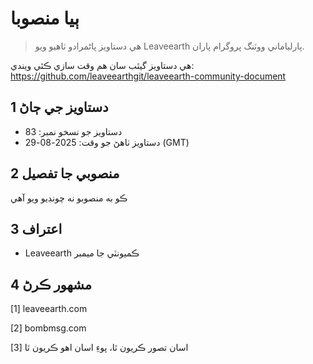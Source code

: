 # ٻيا منصوبا

>ھي دستاويز پاڻمرادو ٺاھيو ويو Leaveearth پارلياماني ووٽنگ پروگرام پاران.

هي دستاويز گيٿب سان هم وقت سازي ڪئي ويندي: https://github.com/leaveearthgit/leaveearth-community-document

## 1 دستاويز جي ڄاڻ

- دستاويز جو نسخو نمبر: 83
- دستاويز ٺاهڻ جو وقت: 2025-08-29 (GMT)

## 2 منصوبي جا تفصيل

ڪو به منصوبو نه چونڊيو ويو آهي

## 3 اعتراف
* Leaveearth ڪميونٽي جا ميمبر

## 4 مشهور ڪرڻ
[1] leaveearth.com

[2] bombmsg.com

[3] اسان تصور ڪريون ٿا، پوءِ اسان اهو ڪريون ٿا